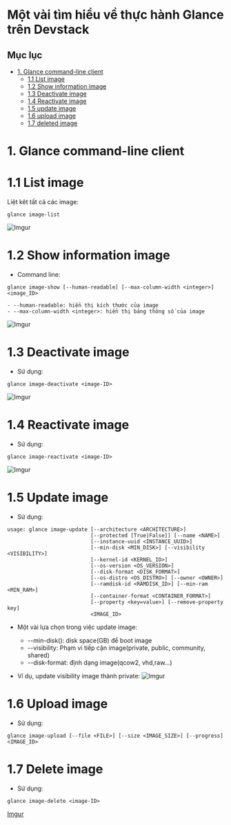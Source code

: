 # Một vài tìm hiểu về thực hành Glance trên Devstack

## Mục lục

* [1. Glance command-line client](#1)
    * [1.1 List image](#11)
    * [1.2 Show information image](#12)
    * [1.3 Deactivate image](#13)
    * [1.4 Reactivate image](#14)
    * [1.5 update image](#15)
    * [1.6 upload image](#16)
    * [1.7 deleted image](#17)


<a name="1"></a>

# 1. Glance command-line client

<a name="11"></a>

# 1.1 List image

Liệt kêt tất cả các image:

```
glance image-list
```
![Imgur](https://i.imgur.com/nwY7VKa.png)

<a name="12"></a>

# 1.2 Show information image

- Command line:
```
glance image-show [--human-readable] [--max-column-width <integer>] <image_ID>
```
    - --human-readable: hiển thị kích thước của image
    - --max-column-width <integer>: hiển thị bảng thông số của image
![Imgur](https://i.imgur.com/JNNCoUM.png)

<a name="13"></a>

# 1.3 Deactivate image

- Sử dụng:
```
glance image-deactivate <image-ID>
```
![Imgur](https://i.imgur.com/U09qOxz.png)

<a name="14"></a>

# 1.4 Reactivate image

- Sử dụng:
```
glance image-reactivate <image-ID>
```
![Imgur](https://i.imgur.com/kI3yHnM.png)

<a name="15"></a>

# 1.5 Update image

- Sử dụng:
```
usage: glance image-update [--architecture <ARCHITECTURE>]
                           [--protected [True|False]] [--name <NAME>]
                           [--instance-uuid <INSTANCE_UUID>]
                           [--min-disk <MIN_DISK>] [--visibility <VISIBILITY>]
                           [--kernel-id <KERNEL_ID>]
                           [--os-version <OS_VERSION>]
                           [--disk-format <DISK_FORMAT>]
                           [--os-distro <OS_DISTRO>] [--owner <OWNER>]
                           [--ramdisk-id <RAMDISK_ID>] [--min-ram <MIN_RAM>]
                           [--container-format <CONTAINER_FORMAT>]
                           [--property <key=value>] [--remove-property key]
                           <IMAGE_ID>
```
- Một vài lựa chọn trong việc update image:
    - --min-disk(): disk space(GB) để boot image
    - --visibility: Phạm vi tiếp cận image(private, public, community, shared)
    - --disk-format: định dạng image(qcow2, vhd,raw...)

- Ví dụ, update visibility image thành private:
![Imgur](https://i.imgur.com/PAq9WNx.png)

<a name="16"></a>

# 1.6 Upload image

- Sử dụng:
```
glance image-upload [--file <FILE>] [--size <IMAGE_SIZE>] [--progress] <IMAGE_ID>
```

<a name="17"></a>

# 1.7 Delete image

- Sử dụng:
```
glance image-delete <image-ID>
```
[Imgur](https://i.imgur.com/UgbP2ze.png)
```

